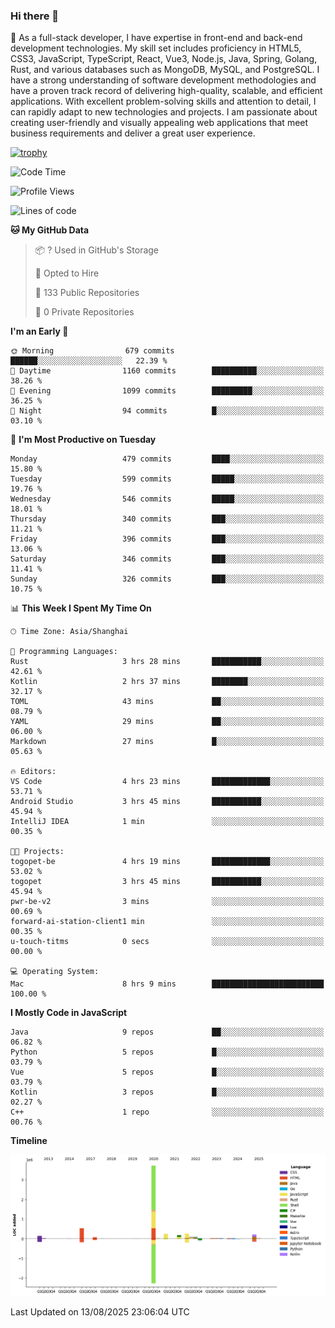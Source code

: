 ### Hi there 👋

🌱 As a full-stack developer, I have expertise in front-end and back-end development technologies. My skill set includes proficiency in HTML5, CSS3, JavaScript, TypeScript, React, Vue3, Node.js, Java, Spring, Golang, Rust, and various databases such as MongoDB, MySQL, and PostgreSQL. I have a strong understanding of software development methodologies and have a proven track record of delivering high-quality, scalable, and efficient applications. With excellent problem-solving skills and attention to detail, I can rapidly adapt to new technologies and projects. I am passionate about creating user-friendly and visually appealing web applications that meet business requirements and deliver a great user experience.

[![trophy](https://github-profile-trophy.vercel.app/?username=elton&rank=SECRET,SSS,SS,S,AAA,AA,A&theme=onedark&no-frame=true&margin-w=10)](https://github.com/ryo-ma/github-profile-trophy)

<!--START_SECTION:waka-->
![Code Time](http://img.shields.io/badge/Code%20Time-1%2C849%20hrs%2023%20mins-blue)

![Profile Views](http://img.shields.io/badge/Profile%20Views-1-blue)

![Lines of code](https://img.shields.io/badge/From%20Hello%20World%20I%27ve%20Written-5.8%20million%20lines%20of%20code-blue)

**🐱 My GitHub Data** 

> 📦 ? Used in GitHub's Storage 
 > 
> 💼 Opted to Hire
 > 
> 📜 133 Public Repositories 
 > 
> 🔑 0 Private Repositories 
 > 
**I'm an Early 🐤** 

```text
🌞 Morning                679 commits         ██████░░░░░░░░░░░░░░░░░░░   22.39 % 
🌆 Daytime                1160 commits        ██████████░░░░░░░░░░░░░░░   38.26 % 
🌃 Evening                1099 commits        █████████░░░░░░░░░░░░░░░░   36.25 % 
🌙 Night                  94 commits          █░░░░░░░░░░░░░░░░░░░░░░░░   03.10 % 
```
📅 **I'm Most Productive on Tuesday** 

```text
Monday                   479 commits         ████░░░░░░░░░░░░░░░░░░░░░   15.80 % 
Tuesday                  599 commits         █████░░░░░░░░░░░░░░░░░░░░   19.76 % 
Wednesday                546 commits         █████░░░░░░░░░░░░░░░░░░░░   18.01 % 
Thursday                 340 commits         ███░░░░░░░░░░░░░░░░░░░░░░   11.21 % 
Friday                   396 commits         ███░░░░░░░░░░░░░░░░░░░░░░   13.06 % 
Saturday                 346 commits         ███░░░░░░░░░░░░░░░░░░░░░░   11.41 % 
Sunday                   326 commits         ███░░░░░░░░░░░░░░░░░░░░░░   10.75 % 
```


📊 **This Week I Spent My Time On** 

```text
🕑︎ Time Zone: Asia/Shanghai

💬 Programming Languages: 
Rust                     3 hrs 28 mins       ███████████░░░░░░░░░░░░░░   42.61 % 
Kotlin                   2 hrs 37 mins       ████████░░░░░░░░░░░░░░░░░   32.17 % 
TOML                     43 mins             ██░░░░░░░░░░░░░░░░░░░░░░░   08.79 % 
YAML                     29 mins             ██░░░░░░░░░░░░░░░░░░░░░░░   06.00 % 
Markdown                 27 mins             █░░░░░░░░░░░░░░░░░░░░░░░░   05.63 % 

🔥 Editors: 
VS Code                  4 hrs 23 mins       █████████████░░░░░░░░░░░░   53.71 % 
Android Studio           3 hrs 45 mins       ███████████░░░░░░░░░░░░░░   45.94 % 
IntelliJ IDEA            1 min               ░░░░░░░░░░░░░░░░░░░░░░░░░   00.35 % 

🐱‍💻 Projects: 
togopet-be               4 hrs 19 mins       █████████████░░░░░░░░░░░░   53.02 % 
togopet                  3 hrs 45 mins       ███████████░░░░░░░░░░░░░░   45.94 % 
pwr-be-v2                3 mins              ░░░░░░░░░░░░░░░░░░░░░░░░░   00.69 % 
forward-ai-station-client1 min               ░░░░░░░░░░░░░░░░░░░░░░░░░   00.35 % 
u-touch-titms            0 secs              ░░░░░░░░░░░░░░░░░░░░░░░░░   00.00 % 

💻 Operating System: 
Mac                      8 hrs 9 mins        █████████████████████████   100.00 % 
```

**I Mostly Code in JavaScript** 

```text
Java                     9 repos             ██░░░░░░░░░░░░░░░░░░░░░░░   06.82 % 
Python                   5 repos             █░░░░░░░░░░░░░░░░░░░░░░░░   03.79 % 
Vue                      5 repos             █░░░░░░░░░░░░░░░░░░░░░░░░   03.79 % 
Kotlin                   3 repos             █░░░░░░░░░░░░░░░░░░░░░░░░   02.27 % 
C++                      1 repo              ░░░░░░░░░░░░░░░░░░░░░░░░░   00.76 % 
```



**Timeline**

![Lines of Code chart](https://raw.githubusercontent.com/elton/elton/main/assets/bar_graph.png)


 Last Updated on 13/08/2025 23:06:04 UTC
<!--END_SECTION:waka-->

<!--
**elton/elton** is a ✨ _special_ ✨ repository because its `README.md` (this file) appears on your GitHub profile.

Here are some ideas to get you started:

- 🔭 I’m currently working on ...
- 🌱 I’m currently learning ...
- 👯 I’m looking to collaborate on ...
- 🤔 I’m looking for help with ...
- 💬 Ask me about ...
- 📫 How to reach me: ...
- 😄 Pronouns: ...
- ⚡ Fun fact: ...
-->

